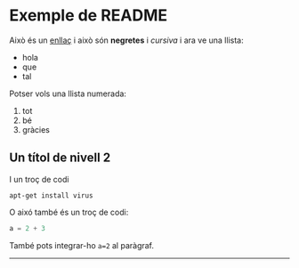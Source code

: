 # Exemple de README

Això és un [enllaç](https://google.com) i això són **negretes** i *cursiva* i ara ve una llista:

* hola
* que
* tal

Potser vols una llista numerada:

1. tot
2. bé
3. gràcies

## Un títol de nivell 2

I un troç de codi

    apt-get install virus

O aixó també és un troç de codi:

```python
a = 2 + 3
```
També pots integrar-ho `a=2` al paràgraf.

---

